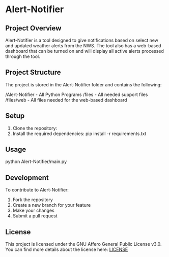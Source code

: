 # Alert-Notifier

## Project Overview

Alert-Notifier is a tool designed to give notifications based on select new and updated weather alerts from the NWS. The tool also has a web-based dashboard that can be turned on and will display all active alerts processed through the tool.

## Project Structure

The project is stored in the Alert-Notifier folder and contains the following:

/Alert-Notifier - All Python Programs
/files - All needed support files
/files/web - All files needed for the web-based dashboard

## Setup

1. Clone the repository:
2. Install the required dependencies: pip install -r requirements.txt

## Usage

python Alert-Notifier/main.py

## Development

To contribute to Alert-Notifier:

1. Fork the repository
2. Create a new branch for your feature
3. Make your changes
4. Submit a pull request

## License

This project is licensed under the GNU Affero General Public License v3.0. You can find more details about the license here: [LICENSE](LICENSE)

